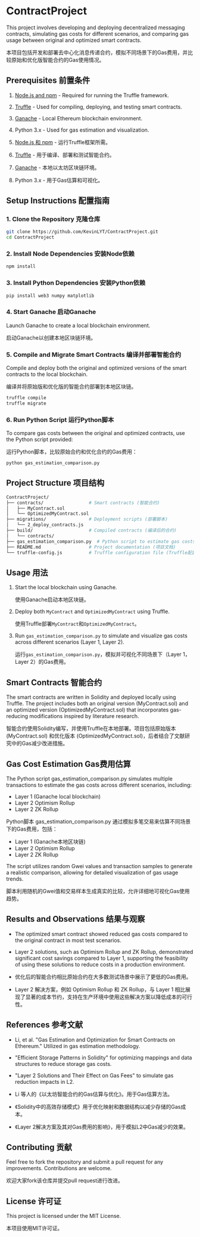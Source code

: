 
# ContractProject

This project involves developing and deploying decentralized messaging contracts, simulating gas costs for different scenarios, and comparing gas usage between original and optimized smart contracts.

本项目包括开发和部署去中心化消息传递合约，模拟不同场景下的Gas费用，并比较原始和优化版智能合约的Gas使用情况。

## Prerequisites 前置条件

1. [Node.js and npm](https://nodejs.org/en/download/) - Required for running the Truffle framework.
2. [Truffle](https://www.trufflesuite.com/docs/truffle/getting-started/installation) - Used for compiling, deploying, and testing smart contracts.
3. [Ganache](https://trufflesuite.com/ganache/) - Local Ethereum blockchain environment.
4. Python 3.x - Used for gas estimation and visualization.

1. [Node.js 和 npm](https://nodejs.org/en/download/) - 运行Truffle框架所需。
2. [Truffle](https://www.trufflesuite.com/docs/truffle/getting-started/installation) - 用于编译、部署和测试智能合约。
3. [Ganache](https://trufflesuite.com/ganache/) - 本地以太坊区块链环境。
4. Python 3.x - 用于Gas估算和可视化。

## Setup Instructions 配置指南

### 1. Clone the Repository 克隆仓库

```bash
git clone https://github.com/KevinLYT/ContractProject.git
cd ContractProject
```


### 2. Install Node Dependencies 安装Node依赖

```bash
npm install
```


### 3. Install Python Dependencies 安装Python依赖

```bash
pip install web3 numpy matplotlib
```


### 4. Start Ganache 启动Ganache

Launch Ganache to create a local blockchain environment.

启动Ganache以创建本地区块链环境。

### 5. Compile and Migrate Smart Contracts 编译并部署智能合约

Compile and deploy both the original and optimized versions of the smart contracts to the local blockchain.

编译并将原始版和优化版的智能合约部署到本地区块链。

```bash
truffle compile
truffle migrate
```


### 6. Run Python Script 运行Python脚本

To compare gas costs between the original and optimized contracts, use the Python script provided:

运行Python脚本，比较原始合约和优化合约的Gas费用：

```bash
python gas_estimation_comparison.py
```


## Project Structure 项目结构

```bash
ContractProject/
├── contracts/                 # Smart contracts (智能合约)
│   ├── MyContract.sol
│   └── OptimizedMyContract.sol
├── migrations/                # Deployment scripts (部署脚本)
│   └── 2_deploy_contracts.js
├── build/                     # Compiled contracts (编译后的合约)
│   └── contracts/
├── gas_estimation_comparison.py  # Python script to estimate gas costs (Python脚本用于估算Gas费用)
├── README.md                  # Project documentation (项目文档)
└── truffle-config.js          # Truffle configuration file (Truffle配置文件)
```


## Usage 用法

1. Start the local blockchain using Ganache.

   使用Ganache启动本地区块链。

2. Deploy both `MyContract` and `OptimizedMyContract` using Truffle.

   使用Truffle部署`MyContract`和`OptimizedMyContract`。

3. Run `gas_estimation_comparison.py` to simulate and visualize gas costs across different scenarios (Layer 1, Layer 2).

   运行`gas_estimation_comparison.py`，模拟并可视化不同场景下（Layer 1，Layer 2）的Gas费用。

## Smart Contracts 智能合约

The smart contracts are written in Solidity and deployed locally using Truffle. The project includes both an original version (MyContract.sol) and an optimized version (OptimizedMyContract.sol) that incorporates gas-reducing modifications inspired by literature research.

智能合约使用Solidity编写，并使用Truffle在本地部署。项目包括原始版本 (MyContract.sol) 和优化版本 (OptimizedMyContract.sol)，后者结合了文献研究中的Gas减少改进措施。

## Gas Cost Estimation Gas费用估算

The Python script gas_estimation_comparison.py simulates multiple transactions to estimate the gas costs across different scenarios, including:

- Layer 1 (Ganache local blockchain)
- Layer 2 Optimism Rollup
- Layer 2 ZK Rollup

Python脚本 gas_estimation_comparison.py 通过模拟多笔交易来估算不同场景下的Gas费用，包括：

- Layer 1 (Ganache本地区块链)
- Layer 2 Optimism Rollup
- Layer 2 ZK Rollup

The script utilizes random Gwei values and transaction samples to generate a realistic comparison, allowing for detailed visualization of gas usage trends.

脚本利用随机的Gwei值和交易样本生成真实的比较，允许详细地可视化Gas使用趋势。

## Results and Observations 结果与观察

- The optimized smart contract showed reduced gas costs compared to the original contract in most test scenarios.
- Layer 2 solutions, such as Optimism Rollup and ZK Rollup, demonstrated significant cost savings compared to Layer 1, supporting the feasibility of using these solutions to reduce costs in a production environment.

- 优化后的智能合约相比原始合约在大多数测试场景中展示了更低的Gas费用。
- Layer 2 解决方案，例如 Optimism Rollup 和 ZK Rollup，与 Layer 1 相比展现了显著的成本节约，支持在生产环境中使用这些解决方案以降低成本的可行性。

## References 参考文献

- Li, et al. "Gas Estimation and Optimization for Smart Contracts on Ethereum." Utilized in gas estimation methodology.
- "Efficient Storage Patterns in Solidity" for optimizing mappings and data structures to reduce storage gas costs.
- "Layer 2 Solutions and Their Effect on Gas Fees" to simulate gas reduction impacts in L2.

- Li 等人的《以太坊智能合约的Gas估算与优化》。用于Gas估算方法。
- 《Solidity中的高效存储模式》用于优化映射和数据结构以减少存储的Gas成本。
- 《Layer 2解决方案及其对Gas费用的影响》，用于模拟L2中Gas减少的效果。

## Contributing 贡献

Feel free to fork the repository and submit a pull request for any improvements. Contributions are welcome.

欢迎大家fork该仓库并提交pull request进行改进。

## License 许可证

This project is licensed under the MIT License.

本项目使用MIT许可证。
